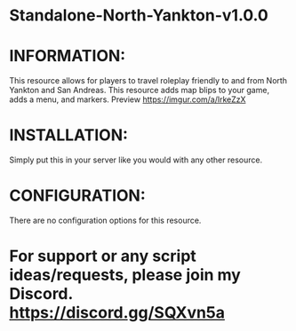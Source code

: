 # Standalone-North-Yankton-v1.0.0
# INFORMATION: 
This resource allows for players to travel roleplay friendly to and from North Yankton and San Andreas. This resource adds map blips to your game, adds a menu, and markers.
Preview
https://imgur.com/a/lrkeZzX
# INSTALLATION: 
Simply put this in your server like you would with any other resource.

# CONFIGURATION: 
There are no configuration options for this resource.

# For support or any script ideas/requests, please join my Discord. https://discord.gg/SQXvn5a
